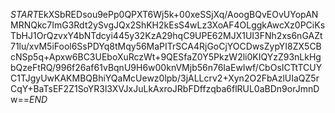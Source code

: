 $START$EkXSbREDsou9ePp0QPXT6Wj5k+00xeSSjXq/AoogBQvEOvUYopANMRNQkc7ImG3Rdt2ySvgJQx2ShKH2kEsS4wLz3XoAF4OLggkAwcXz0PCiKsTbHJ1OrQzvxY4bNTdcyi445y32KzA29hqC9UPE62MJX1UI3FNh2xs6nGAZt71lu/xvM5iFool6SsPDYq8tMqy56MaPITrSCA4RjGoCjYOCDwsZypYI8ZX5CBcNSp5q+Apxw6BC3UEboXuRczWt+9QESfaZ0Y5PkzW2li0KIQYzZ93nLkHgbQzeFtRQ/996f26af61vBqnU9H6w00knVMjb56n76IaEwIwf/CbOsICTtTCUYC1TJgyUwKAKMBQBhiYQaMcUewz0lpb/3jALLcrv2+Xyn2O2FbAzlUIaQZ5rCqY+BaTsEF2Z1SoYR3l3XVJxJuLkAxroJRbFDffzqba6flRUL0aBDn9orJmnDw==$END$